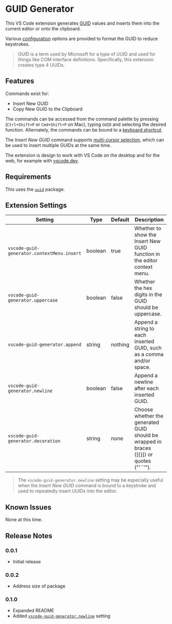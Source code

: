 # GUID Generator

This VS Code extension generates [GUID](https://en.wikipedia.org/wiki/Universally_unique_identifier) values and inserts them into the current editor or onto the clipboard.

Various [configuration](#extension-settings) options are provided to format the GUID to reduce keystrokes.

> GUID is a term used by Microsoft for a type of UUID and used for things like COM interface definitions. Specifically, this extension creates type 4 UUIDs.

## Features

Commands exist for:
* Insert New GUID
* Copy New GUID to the Clipboard

The commands can be accessed from the command palette by pressing (`Ctrl+Shift+P` or `Cmd+Shift+P` on Mac), typing `GUID` and selecting the desired function. Alternately, the commands can be bound to a [keyboard shortcut](https://code.visualstudio.com/docs/getstarted/keybindings).

The _Insert New GUID_ command supports [multi-cursor selection](https://code.visualstudio.com/docs/getstarted/tips-and-tricks#_multi-cursor-selection), which can be used to insert multiple GUIDs at the same time.

The extension is design to work with VS Code on the desktop and for the web, for example with [vscode.dev](https://vscode.dev).

## Requirements

This uses the [`uuid`](https://www.npmjs.com/package/uuid) package.

## Extension Settings

| Setting | Type | Default | Description |
|---------|------|---------|-------------|
| `vscode-guid-generator.contextMenu.insert` | boolean | true | Whether to show the Insert New GUID function in the editor context menu. |
| `vscode-guid-generator.uppercase` | boolean | false | Whether the hex digits in the GUID should be uppercase. |
| `vscode-guid-generator.append` | string | nothing | Append a string to each inserted GUID, such as a comma and/or space. |
| `vscode-guid-generator.newline` | boolean | false | Append a newline after each inserted GUID. |
| `vscode-guid-generator.decoration` | string | none | Choose whether the generated GUID should be wrapped in braces ([{}]) or quotes ("'``'"). |

> The `vscode-guid-generator.newline` setting may be especially useful when the _Insert New GUID_ command is bound to a keystroke and used to repeatedly insert UUIDs into the editor.

## Known Issues

None at this time.

## Release Notes

### 0.0.1

* Initial release

### 0.0.2

* Address size of package

### 0.1.0

* Expanded README
* Added [`vscode-guid-generator.newline`](#extension-settings) setting
